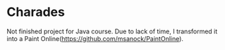 # Charades

Not finished project for Java course. Due to lack of time, I transformed it into a Paint Online(https://github.com/msanock/PaintOnline).
